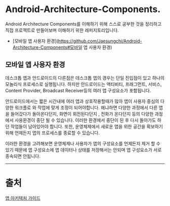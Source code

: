 # Android-Architecture-Components.

Android Architecture Components를 이해하기 위해 스스로 공부한 것을 정리하고 직접 프로젝트로 만들어보며 이해하기 위한 레퍼지토리입니다.

- [모바일 앱 사용자 환경](https://github.com/Jaesungchi/Android-Architecture-Components#모바일 앱 사용자 환경)

## 모바일 앱 사용자 환경

데스크톱 앱과 안드로이드의 다른점은 데스크톱 앱의 경우는 단일 진입점이 있고 하나의 모놀리식 프로세스로 실행됩니다. 하지만 안드로이드는 액티비티, 프래그먼트, 서비스, Content Provider, Broadcast Receiver등의 여러 앱 구성요소가 포함됩니다.

안드로이드에서는 짧은 시간내에 여러 앱과 상호작용할때가 많아 앱이 사용자 중심의 다양한 워크플로 와 작업에 맞게 조정이 되어야합니다. 왜냐하면 다양한 과정에서 다른 앱을 들어갔다가 돌아온다던지, 화면이 회전된다던지 , 전화가 온다던지 등의 다양한 과정에서 사용환경이 중단 될 수 있습니다. 이러한 환경에서 중단이 된 후 다시 돌아가도 하던 작업들이 남아있어야 합니다. 또한, 운영체제에서 새로운 앱을 위한 공간을 확보하기 위해 언제든지 앱의 프로세스를 종료할 수 있습니다.

이러한 환경을 고려해보면 운영체제나 사용자가 앱의 구성요소를 언제든지 제거 할 수 있기 때문에 앱 구성요소에 앱 데이터나 상태를 저장해서는 안되며 앱 구성요소가 서로 종속되면 안됩니다.



---

# 출처

[앱 아키텍처 가이드](https://developer.android.com/jetpack/docs/guide)